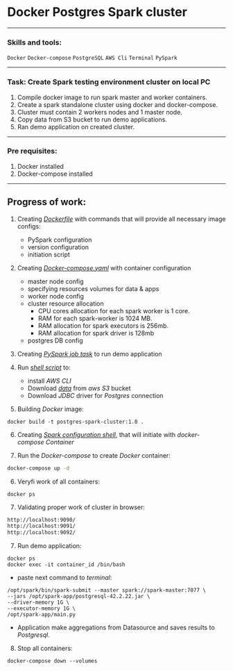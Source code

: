 # Docker Postgres Spark cluster

---
### Skills and tools:
`Docker` `Docker-compose` `PostgreSQL` `AWS Cli` `Terminal` `PySpark` 

---
### Task: Create Spark testing environment cluster on local PC

1. Compile docker image to run spark master and worker containers.
2. Create a spark standalone cluster using docker and docker-compose.
3. Cluster must contain 2 workers nodes and 1 master node.
4. Copy data from S3 bucket to run demo applications.
5. Ran demo application on created cluster.

---
### Pre requisites:

1. Docker installed
2. Docker-compose installed
---
## Progress of work:
1. Creating [*Dockerfile*][1] with commands that will provide all necessary image configs:
    * PySpark configuration
    * version configuration
    * initiation script
   

2. Creating [*Docker-compose.yaml*][2] with container configuration
    * master node config
    * specifying resources volumes for data & apps
    * worker node config
    * cluster resource allocation
      - CPU cores allocation for each spark worker is 1 core.
      - RAM for each spark-worker is 1024 MB.
      - RAM allocation for spark executors is 256mb.
      - RAM allocation for spark driver is 128mb
    * postgres DB config


3. Creating [*PySpark job task*][3] to run demo application


4. Run [*shell script*][4] to:
    * install *AWS CLI*
    * Download [*data*][5] from *aws S3* bucket
    * Download *JDBC* driver for *Postgres* connection
   

5. Building *Docker* image:
```shell
docker build -t postgres-spark-cluster:1.0 .
```

6. Creating [*Spark configuration shell*][6], that will initiate with *docker-compose Container*


7. Run the *Docker-compose* to create *Docker* container:
```sh
docker-compose up -d
```

6. Veryfi work of all containers:
```shell
docker ps
```

7. Validating proper work of cluster in browser:
```html
http://localhost:9090/
http://localhost:9091/
http://localhost:9092/
```
 
7. Run demo application:
```shell
docker ps
docker exec -it container_id /bin/bash
```

   * paste next command to *terminal*:
```shell
/opt/spark/bin/spark-submit --master spark://spark-master:7077 \
--jars /opt/spark-app/postgresql-42.2.22.jar \
--driver-memory 1G \
--executor-memory 1G \
/opt/spark-app/main.py
```
   * Application make aggregations from Datasource and saves results to *Postgresql*.

8. Stop all containers:
```shell
docker-compose down --volumes
```


[1]: https://github.com/Amboss/Docker_Spark_cluster/blob/191bf55816f1c82ad7976629b0f165c0c8c451ac/Dockerfile
[2]: https://github.com/Amboss/Docker_Spark_cluster/blob/191bf55816f1c82ad7976629b0f165c0c8c451ac/docker-compose.yml
[3]: https://github.com/Amboss/Docker_Spark_cluster/blob/191bf55816f1c82ad7976629b0f165c0c8c451ac/app/main.py
[4]: https://github.com/Amboss/Docker_Spark_cluster/blob/191bf55816f1c82ad7976629b0f165c0c8c451ac/scripts/prepare_data.sh
[5]: http://web.mta.info/developers/MTA-Bus-Time-historical-data.html
[6]: https://github.com/Amboss/Docker_Spark_cluster/blob/191bf55816f1c82ad7976629b0f165c0c8c451ac/scripts/spark_config.sh
